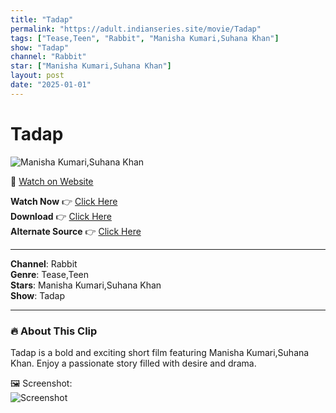 ```yaml
---
title: "Tadap"
permalink: "https://adult.indianseries.site/movie/Tadap"
tags: ["Tease,Teen", "Rabbit", "Manisha Kumari,Suhana Khan"]
show: "Tadap"
channel: "Rabbit"
star: ["Manisha Kumari,Suhana Khan"]
layout: post
date: "2025-01-01"
---
```


# Tadap

![Manisha Kumari,Suhana Khan](https://shorts.desisins.com/wp-content/uploads/2024/10/Suhana-Khan-Rabbit-Tadap-Rabbit.jpg)

🔗 [Watch on Website](https://adult.indianseries.site/movie/Tadap)

**Watch Now** 👉 [Click Here](https://adult.indianseries.site/movie/Tadap)  
**Download** 👉 [Click Here](https://adult.indianseries.site/movie/Tadap)  
**Alternate Source** 👉 [Click Here](https://adult.indianseries.site/movie/Tadap)

---

**Channel**: Rabbit  
**Genre**: Tease,Teen  
**Stars**: Manisha Kumari,Suhana Khan  
**Show**: Tadap

---

### 🔥 About This Clip

Tadap is a bold and exciting short film featuring Manisha Kumari,Suhana Khan. Enjoy a passionate story filled with desire and drama.
 
🖼️ Screenshot:  
![Screenshot](https://shorts.desisins.com/wp-content/uploads/2024/10/Suhana-Khan-Rabbit-Tadap-Rabbit.jpg)
